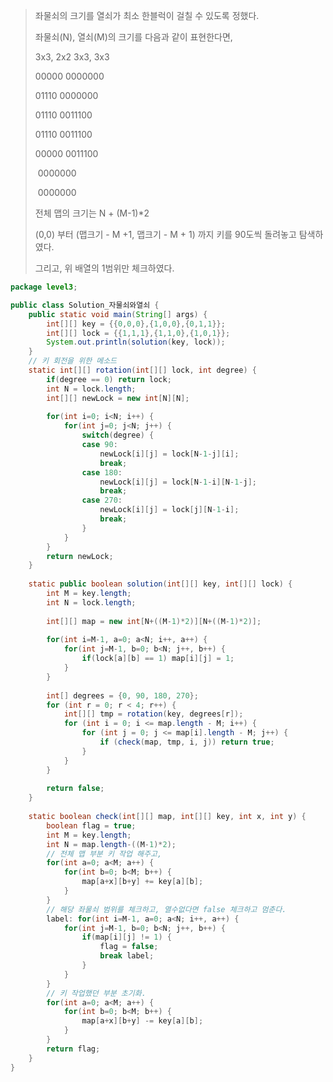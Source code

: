 > 좌물쇠의 크기를 열쇠가 최소 한블럭이 걸칠 수 있도록 정했다.
>
> 좌물쇠(N), 열쇠(M)의 크기를 다음과 같이 표현한다면,
>
> 3x3, 2x2		3x3, 3x3
>
> 00000			0000000
>
> 01110			0000000
>
> 01110			0011100
>
> 01110			0011100
>
> 00000			0011100
>
> ​					   0000000
>
> ​					   0000000
>
> 전체 맵의 크기는 N + (M-1)*2
>
> (0,0) 부터 (맵크기 - M +1, 맵크기 - M + 1) 까지 키를 90도씩 돌려놓고 탐색하였다.
>
> 그리고, 위 배열의 1범위만 체크하였다.

```java
package level3;

public class Solution_자물쇠와열쇠 {
	public static void main(String[] args) {
		int[][] key = {{0,0,0},{1,0,0},{0,1,1}};
		int[][] lock = {{1,1,1},{1,1,0},{1,0,1}};
		System.out.println(solution(key, lock));
	}
	// 키 회전을 위한 메소드
	static int[][] rotation(int[][] lock, int degree) {
		if(degree == 0) return lock;
		int N = lock.length;
		int[][] newLock = new int[N][N];
		
		for(int i=0; i<N; i++) {
			for(int j=0; j<N; j++) {
				switch(degree) {
				case 90:
					newLock[i][j] = lock[N-1-j][i];
					break;
				case 180:
					newLock[i][j] = lock[N-1-i][N-1-j];
					break;
				case 270:
					newLock[i][j] = lock[j][N-1-i];
					break;
				}
			}
		}
		return newLock;
	}
	
	static public boolean solution(int[][] key, int[][] lock) {
		int M = key.length;
		int N = lock.length;
	
		int[][] map = new int[N+((M-1)*2)][N+((M-1)*2)];	
		
		for(int i=M-1, a=0; a<N; i++, a++) {
			for(int j=M-1, b=0; b<N; j++, b++) {
				if(lock[a][b] == 1) map[i][j] = 1;
			}
		}
		
		int[] degrees = {0, 90, 180, 270};
		for (int r = 0; r < 4; r++) {
			int[][] tmp = rotation(key, degrees[r]);
			for (int i = 0; i <= map.length - M; i++) {
				for (int j = 0; j <= map[i].length - M; j++) {
					if (check(map, tmp, i, j)) return true;
				}
			}
		}
		
        return false;
    }
	
	static boolean check(int[][] map, int[][] key, int x, int y) {
		boolean flag = true;
		int M = key.length;
		int N = map.length-((M-1)*2);
        // 전체 맵 부분 키 작업 해주고,
		for(int a=0; a<M; a++) {
			for(int b=0; b<M; b++) {
				map[a+x][b+y] += key[a][b];
			}
		}
        // 해당 좌물쇠 범위를 체크하고, 열수없다면 false 체크하고 멈춘다.
		label: for(int i=M-1, a=0; a<N; i++, a++) {
			for(int j=M-1, b=0; b<N; j++, b++) {
				if(map[i][j] != 1) {
					flag = false;
					break label;
				}
			}
		}
        // 키 작업했던 부분 초기화.
		for(int a=0; a<M; a++) {
			for(int b=0; b<M; b++) {
				map[a+x][b+y] -= key[a][b];
			}
		}
		return flag;
	}
}

```

